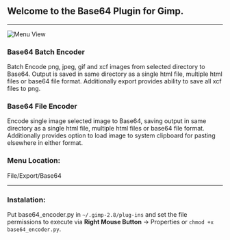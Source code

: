 ## Welcome to the Base64 Plugin for Gimp.

***
![Menu View](http://crandellws.github.io/base64-gimp-plugin/images/base64_batch_encoder.png)

### Base64 Batch Encoder
Batch Encode png, jpeg, gif and xcf images from selected directory to Base64. Output is saved in same directory as a single html file, multiple html files or base64 file format. Additionally export provides ability to save all xcf files to png.

### Base64 File Encoder
Encode single image selected image to Base64, saving output in same directory as a single html file, multiple html files or base64 file format. Additionally provides option to load image to system clipboard for pasting elsewhere in either format. 

### Menu Location:
File/Export/Base64

***

### Instalation:

Put base64_encoder.py in `~/.gimp-2.8/plug-ins` and set the file permissions to execute via **Right Mouse Button** → Properties or `chmod +x base64_encoder.py`.
